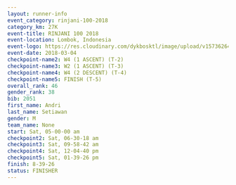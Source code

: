 ```yaml
---
layout: runner-info 
event_category: rinjani-100-2018 
category_km: 27K 
event-title: RINJANI 100 2018 
event-location: Lombok, Indonesia 
event-logo: https://res.cloudinary.com/dykbosktl/image/upload/v1573626435/Logo/Rinjani_eoufbh.png 
event-date: 2018-03-04 
checkpoint-name2: W4 (1 ASCENT) (T-2) 
checkpoint-name3: W2 (1 ASCENT) (T-3) 
checkpoint-name4: W4 (2 DESCENT) (T-4) 
checkpoint-name5: FINISH (T-5) 
overall_rank: 46
gender_rank: 38
bib: 2051
first_name: Andri
last_name: Setiawan
gender: M
team_name: None
start: Sat, 05-00-00 am
checkpoint2: Sat, 06-30-18 am
checkpoint3: Sat, 09-58-42 am
checkpoint4: Sat, 12-04-40 pm
checkpoint5: Sat, 01-39-26 pm
finish: 8-39-26
status: FINISHER
---
```

